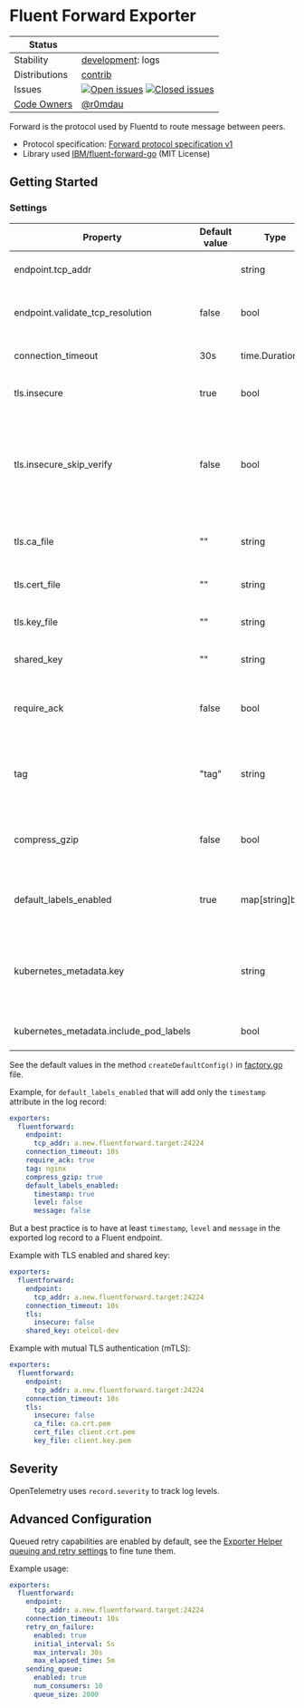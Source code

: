 # Fluent Forward Exporter
<!-- status autogenerated section -->
| Status        |           |
| ------------- |-----------|
| Stability     | [development]: logs   |
| Distributions | [contrib] |
| Issues        | [![Open issues](https://img.shields.io/github/issues-search/open-telemetry/opentelemetry-collector-contrib?query=is%3Aissue%20is%3Aopen%20label%3Aexporter%2Ffluentforward%20&label=open&color=orange&logo=opentelemetry)](https://github.com/open-telemetry/opentelemetry-collector-contrib/issues?q=is%3Aopen+is%3Aissue+label%3Aexporter%2Ffluentforward) [![Closed issues](https://img.shields.io/github/issues-search/open-telemetry/opentelemetry-collector-contrib?query=is%3Aissue%20is%3Aclosed%20label%3Aexporter%2Ffluentforward%20&label=closed&color=blue&logo=opentelemetry)](https://github.com/open-telemetry/opentelemetry-collector-contrib/issues?q=is%3Aclosed+is%3Aissue+label%3Aexporter%2Ffluentforward) |
| [Code Owners](https://github.com/open-telemetry/opentelemetry-collector-contrib/blob/main/CONTRIBUTING.md#becoming-a-code-owner)    | [@r0mdau](https://www.github.com/r0mdau) |

[development]: https://github.com/open-telemetry/opentelemetry-collector#development
[contrib]: https://github.com/open-telemetry/opentelemetry-collector-releases/tree/main/distributions/otelcol-contrib
<!-- end autogenerated section -->

Forward is the protocol used by Fluentd to route message between peers.

- Protocol specification: [Forward protocol specification v1](https://github.com/fluent/fluentd/wiki/Forward-Protocol-Specification-v1)
- Library used [IBM/fluent-forward-go](https://github.com/IBM/fluent-forward-go) (MIT License)

## Getting Started

### Settings

| Property | Default value | Type | Description |
|---|---|---|---|
| endpoint.tcp_addr |  | string | **MANDATORY** Target URL to send `Forward` log streams to |
| endpoint.validate_tcp_resolution | false | bool | Controls whether to validate the tcp address and fail at startup. |
| connection_timeout | 30s | time.Duration | Maximum amount of time a dial will wait for a connect to complete |
| tls.insecure | true | bool | If set to **true**, the connexion is not secured with TLS. |
| tls.insecure_skip_verify | false | bool | Controls whether the exporter verifies the server's certificate chain and host name. If **true**, any certificate is accepted and any host name. This mode is susceptible to man-in-the-middle attacks |
| tls.ca_file | "" | string | Used for mTLS. Path to the CA cert. For a client this verifies the server certificate |
| tls.cert_file | "" | string | Used for mTLS. Path to the client TLS cert to use |
| tls.key_file | "" | string | Used for mTLS. Path to the client TLS key to use |
| shared_key | "" | string | A key string known by the server, used for authorization |
| require_ack| false | bool | Protocol delivery acknowledgment for log streams : true = at-least-once, false = at-most-once |
| tag | "tag" | string | Fluentd tag is a string separated by '.'s (e.g. myapp.access), and is used as the directions for Fluentd's internal routing engine |
| compress_gzip | false | bool | Transparent data compression. You can use this feature to reduce the transferred payload size |
| default_labels_enabled | true | map[string]bool | If omitted then default labels will be added. If one of the labels is omitted then this label will be added |
| kubernetes_metadata.key |  | string | KubernetesMetadata includes kubernetes metadata as a nested object. It leverages resources attributes provided by k8sattributesprocessor |
| kubernetes_metadata.include_pod_labels |  | bool | Whether pod labels should be added to the nested object |

See the default values in the method `createDefaultConfig()` in [factory.go](factory.go) file.

Example, for `default_labels_enabled` that will add only the `timestamp` attribute in the log record:

```yaml
exporters:
  fluentforward:
    endpoint:
      tcp_addr: a.new.fluentforward.target:24224
    connection_timeout: 10s
    require_ack: true
    tag: nginx
    compress_gzip: true
    default_labels_enabled:
      timestamp: true
      level: false
      message: false
```

But a best practice is to have at least `timestamp`, `level` and `message` in the exported log record to a Fluent endpoint.

Example with TLS enabled and shared key:

```yaml
exporters:
  fluentforward:
    endpoint:
      tcp_addr: a.new.fluentforward.target:24224
    connection_timeout: 10s
    tls:
      insecure: false
    shared_key: otelcol-dev
```

Example with mutual TLS authentication (mTLS):

```yaml
exporters:
  fluentforward:
    endpoint:
      tcp_addr: a.new.fluentforward.target:24224
    connection_timeout: 10s
    tls:
      insecure: false
      ca_file: ca.crt.pem
      cert_file: client.crt.pem
      key_file: client.key.pem
```

## Severity

OpenTelemetry uses `record.severity` to track log levels.

## Advanced Configuration

Queued retry capabilities are enabled by default, see the [Exporter Helper queuing and retry settings](https://github.com/open-telemetry/opentelemetry-collector/blob/main/exporter/exporterhelper/README.md) to fine tune them.

Example usage:

```yaml
exporters:
  fluentforward:
    endpoint:
      tcp_addr: a.new.fluentforward.target:24224
    connection_timeout: 10s
    retry_on_failure:
      enabled: true
      initial_interval: 5s
      max_interval: 30s
      max_elapsed_time: 5m
    sending_queue:
      enabled: true
      num_consumers: 10
      queue_size: 2000
```
